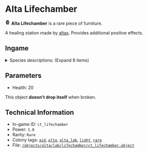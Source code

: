 # Alta Lifechamber

<img src="https://raw.githubusercontent.com/Ceterai/Enternia/main/objects/alta/lab/lifechamber/icon.png" alt="Alta Lifechamber icon" loading="lazy" height=16px width="auto" /> **Alta Lifechamber** is a rare piece of furniture.

A healing station made by [altas](https://ceterai.github.io/MyEnternia/Wiki/Tags/Alta). Provides additional positive effects.

## Ingame

<details markdown="1"><summary>Species descriptions: (Expand 8 items)</summary>

- Alta: Ah, a checkpoint! I can rest here.
- Apex: Devices like these look out of place in the middle of nowhere.
- Avian: Should I... Go inside?
- Floran: Way smaller than thorn podsss on my planet.
- Glitch: Cautious. Devices like these are not to be trusted.
- Human: Is it dangerous to go in? Well, only one way to find out!
- Hylotl: An inclosed tall capsule with semi-transparent glass. Fancy.
- Novakid: Ain't afraid of no booth I tell ya. Let's try it!

</details>

## Parameters

- Health: 20

This object **doesn't drop itself** when broken.

## Technical Information

- In-game ID: `ct_lifechamber`
- Power: `1.0`
- Rarity: `Rare`
- Colony tags: [`aid`](https://ceterai.github.io/MyEnternia/Wiki/Tags/Aid), [`alta`](https://ceterai.github.io/MyEnternia/Wiki/Tags/Alta), [`alta_lab`](https://ceterai.github.io/MyEnternia/Wiki/Tags/AltaLab), [`light`](https://ceterai.github.io/MyEnternia/Wiki/Tags/Light), [`rare`](https://ceterai.github.io/MyEnternia/Wiki/Tags/Rare)
- File: [`/objects/alta/lab/lifechamber/ct_lifechamber.object`](https://github.com/Ceterai/Enternia/blob/main/objects/alta/lab/lifechamber/ct_lifechamber.object)
